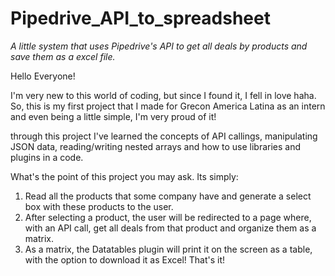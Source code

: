 # Pipedrive_API_to_spreadsheet
*A little system that uses Pipedrive's API to get all deals by products and save them as a excel file.*

Hello Everyone!
 
I'm very new to this world of coding, but since I found it, I fell in love haha.
So, this is my first project that I made for Grecon America Latina as an intern and even being a little simple, I'm very proud of it!

through this project I've learned the concepts of API callings, manipulating JSON data, reading/writing nested arrays and how to use libraries and plugins in a code.
  
What's the point of this project you may ask. Its simply:
  
1. Read all the products that some company have and generate a select box with these products to the user.
2. After selecting a product, the user will be redirected to a page where, with an API call, get all deals from that product and organize them as a matrix.
3. As a matrix, the Datatables plugin will print it on the screen as a table, with the option to download it as Excel! That's it!

